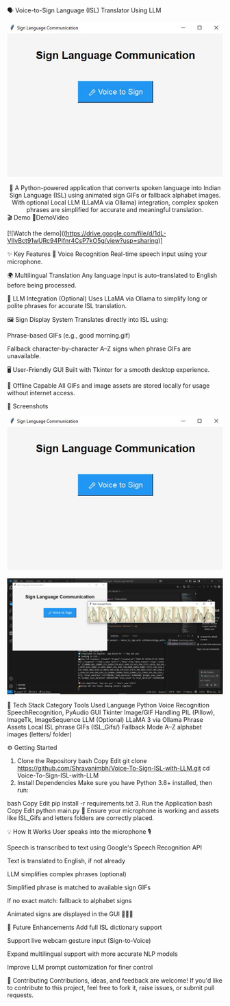 🗣️ Voice-to-Sign Language (ISL) Translator Using LLM
<p align="center"> <img src="output_images/VoiceToSign_Output1.JPG" alt="Voice-to-Sign Translator Demo" width="800"/> </p> <div align="center">
🌟 A Python-powered application that converts spoken language into Indian Sign Language (ISL) using animated sign GIFs or fallback alphabet images. With optional Local LLM (LLaMA via Ollama) integration, complex spoken phrases are simplified for accurate and meaningful translation.

</div>
🎬 Demo
🔗DemoVideo

[![Watch the demo]((https://drive.google.com/file/d/1dL-VIIvBct91wURc94Pjfnr4CsP7kO5g/view?usp=sharing)]


✨ Key Features
🎤 Voice Recognition
Real-time speech input using your microphone.

🌍 Multilingual Translation
Any language input is auto-translated to English before being processed.

🧠 LLM Integration (Optional)
Uses LLaMA via Ollama to simplify long or polite phrases for accurate ISL translation.

🖼️ Sign Display System
Translates directly into ISL using:

Phrase-based GIFs (e.g., good morning.gif)

Fallback character-by-character A–Z signs when phrase GIFs are unavailable.

🖥️ User-Friendly GUI
Built with Tkinter for a smooth desktop experience.

📁 Offline Capable
All GIFs and image assets are stored locally for usage without internet access.

📸 Screenshots
<p align="center"> <img src="output_images/VoiceToSign_Output1.JPG" width="700" /> <br><br> <img src="output_images/VoiceToSign_Output3.JPG" width="700" /> </p>
🔧 Tech Stack
Category	Tools Used
Language	Python
Voice Recognition	SpeechRecognition, PyAudio
GUI	Tkinter
Image/GIF Handling	PIL (Pillow), ImageTk, ImageSequence
LLM (Optional)	LLaMA 3 via Ollama
Phrase Assets	Local ISL phrase GIFs (ISL_Gifs/)
Fallback Mode	A–Z alphabet images (letters/ folder)

⚙️ Getting Started
1. Clone the Repository
bash
Copy
Edit
git clone https://github.com/Shravanimbh/Voice-To-Sign-ISL-with-LLM.git
cd Voice-To-Sign-ISL-with-LLM
2. Install Dependencies
Make sure you have Python 3.8+ installed, then run:

bash
Copy
Edit
pip install -r requirements.txt
3. Run the Application
bash
Copy
Edit
python main.py
🔁 Ensure your microphone is working and assets like ISL_Gifs and letters folders are correctly placed.

💡 How It Works
User speaks into the microphone 🎙️

Speech is transcribed to text using Google's Speech Recognition API

Text is translated to English, if not already

LLM simplifies complex phrases (optional)

Simplified phrase is matched to available sign GIFs

If no exact match: fallback to alphabet signs

Animated signs are displayed in the GUI 🧏‍♂️✨

🧠 Future Enhancements
Add full ISL dictionary support

Support live webcam gesture input (Sign-to-Voice)

Expand multilingual support with more accurate NLP models

Improve LLM prompt customization for finer control

🤝 Contributing
Contributions, ideas, and feedback are welcome!
If you'd like to contribute to this project, feel free to fork it, raise issues, or submit pull requests.
